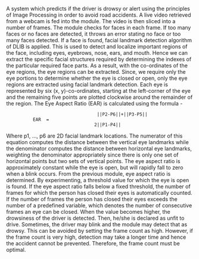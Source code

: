    A system which predicts if the driver is drowsy or alert using the principles of Image Processing in order to avoid road accidents. 
   A live video retrieved from a webcam is fed into the module. The video is then sliced into a number of frames. The module checks for faces in each frame. 
   If too many faces or no faces are detected, it throws an error stating no face or too many faces detected.
   If a face is found, facial landmark detection algorithm of DLIB is applied. 
   This is used to detect and localize important regions of the face, including eyes, eyebrows, nose, ears, and mouth.
   Hence we can extract the specific facial structures required by determining the indexes of the particular required face parts. 
   As a result, with the co-ordinates of the eye regions, the eye regions can be extracted.
   Since, we require only the eye portions to determine whether the eye is closed or open, only the eye regions are extracted using facial landmark detection.
   Each eye is represented by six (x, y)-co-ordinates, starting at the left-corner of the eye and 
   the remaining five points are plotted clockwise around the remainder of the region.
The Eye Aspect Ratio (EAR)  is calculated using the formula - 
            
                                      ||P2-P6||+||P3-P5||  
              EAR  =      
                                     2||P1-P4||
 
Where p1, …, p6 are 2D facial landmark locations. 
The numerator of this equation computes the distance between the vertical eye landmarks while the denominator computes the distance between horizontal eye landmarks,
weighting the denominator appropriately since there is only one set of horizontal points but two sets of vertical points.
The eye aspect ratio is approximately constant while the eye is open, but will rapidly fall to zero when a blink occurs.
                      From the previous module, eye aspect ratio is determined. 
By experimenting, a threshold value for which the eye is open is found. If the eye aspect ratio falls below a fixed threshold, the number of frames for which the person has closed their eyes is automatically counted. If the number of frames the person has closed their eyes exceeds the number of a predefined variable, which denotes the number of consecutive frames an eye can be closed. When the value becomes higher, the drowsiness of the driver is detected. Then, he/she is declared as unfit to drive. Sometimes, the driver may blink and the module may detect that as drowsy. This can be avoided by setting the frame count as high. However, if the frame count is very high, detection may take a longer time and hence the accident cannot be prevented. Therefore, the frame count must be optimal.